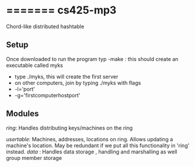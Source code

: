 
=======
cs425-mp3
=========

Chord-like distributed hashtable

Setup
-------
Once downloaded to run the program typ
-make : this should create an executable called myks
- type ./myks, this will create the first server
- on other computers, join by typing ./myks with flags
- -l='port'
- -g='firstcomputerhostport'

Modules
-------


_ring_: Handles distributing keys/machines on the ring

_usertable_: Machines, addresses, locations on ring. Allows updating a machine's
          location. May be redundant if we put all this functionality in 'ring'
          instead.
_data_ : Handles data storage , handling and marshalling as well group member storage


